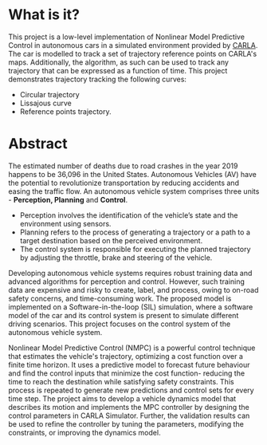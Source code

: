 # What is it?

This project is a low-level implementation of Nonlinear Model Predictive Control in autonomous cars in a simulated environment provided by [CARLA](http://carla.org/). The car is modelled to track a set of trajectory reference points on CARLA's maps. Additionally, the algorithm, as such can be used to track any trajectory that can be expressed as a function of time. This project demonstrates trajectory tracking the following curves: 
* Circular trajectory
* Lissajous curve
* Reference points trajectory.

# Abstract

The estimated number of deaths due to road crashes in the year 2019 happens to be 36,096 in the United States. Autonomous Vehicles (AV) have the potential to revolutionize 
transportation by reducing accidents and easing the traffic flow. An autonomous vehicle system comprises three units - **Perception, Planning** and **Control**. 

* Perception involves the identification of the vehicle’s state and the environment using sensors. 
* Planning refers to the process of generating a trajectory or a path to a target destination based on the perceived environment. 
* The control system is responsible for executing the planned trajectory by adjusting the throttle, 
brake and steering of the vehicle. 

Developing autonomous vehicle systems requires robust training data and advanced algorithms for perception and control. However, such training data 
are expensive and risky to create, label, and process, owing to on-road safety concerns, and time-consuming work. The proposed model is implemented on a Software-in-the-loop (SIL) 
simulation, where a software model of the car and its control system is present to simulate different driving scenarios. This project focuses on the control system of the autonomous 
vehicle system. 

Nonlinear Model Predictive Control (NMPC) is a powerful control technique that estimates the vehicle's trajectory, optimizing a cost function over a finite time horizon. It uses 
a predictive model to forecast future behaviour and find the control inputs that minimize the cost function- reducing the time to reach the destination while satisfying safety constraints. 
This process is repeated to generate new predictions and control sets for every time step. The project aims to develop a vehicle dynamics model that describes its motion and implements 
the MPC controller by designing the control parameters in CARLA Simulator. Further, the validation results can be used to refine the controller by tuning the parameters, modifying the 
constraints, or improving the dynamics model.




